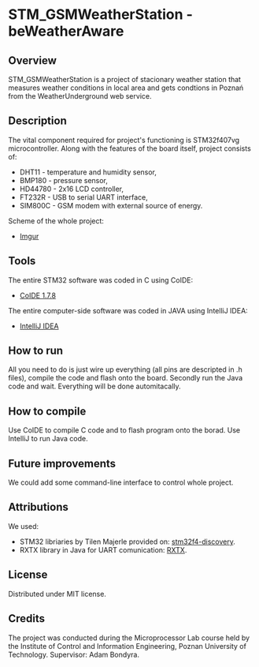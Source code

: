# STM_GSMWeatherStation - beWeatherAware

## Overview
STM_GSMWeatherStation is a project of stacionary weather station that measures weather conditions in local area and gets condtions in Poznań from the WeatherUnderground web service. 

## Description

The vital component required for project's functioning is STM32f407vg microcontroller. Along with the features of the board itself, project consists of:
* DHT11 - temperature and humidity sensor,
* BMP180 - pressure sensor,
* HD44780 - 2x16 LCD controller,
* FT232R - USB to serial UART interface,
* SIM800C - GSM modem with external source of energy.

Scheme of the whole project:
* [Imgur](http://imgur.com/t8rr7Dd)

## Tools

The entire STM32 software was coded in C using CoIDE:
* [CoIDE 1.7.8](www.coocox.org)

The entire computer-side software was coded in JAVA using IntelliJ IDEA:
* [IntelliJ IDEA](https://www.jetbrains.com/idea/)

## How to run

All you need to do is just wire up everything (all pins are descripted in .h files), compile the code and flash onto the board.
Secondly run the Java code and wait. Everything will be done automitacally.

## How to compile

Use CoIDE to compile C code and to flash program onto the borad. Use IntelliJ to run Java code.

## Future improvements

We could add some command-line interface to control whole project.

## Attributions

We used:
* STM32 libriaries by Tilen Majerle provided on: [stm32f4-discovery](https://stm32f4-discovery.net).
* RXTX library in Java for UART comunication: [RXTX](http://users.frii.com/jarvi/rxtx/download.html).

## License

Distributed under MIT license.

## Credits

The project was conducted during the Microprocessor Lab course held by the Institute of Control and Information Engineering, Poznan University of Technology.
Supervisor: Adam Bondyra.
